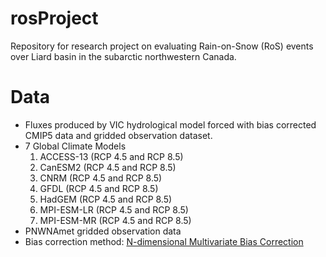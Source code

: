 # rosProject

Repository for research project on evaluating Rain-on-Snow (RoS) events over Liard basin in the subarctic northwestern Canada.

# Data
* Fluxes produced by VIC hydrological model forced with bias corrected CMIP5 data and gridded observation dataset.
* 7 Global Climate Models
    1. ACCESS-13 (RCP 4.5 and RCP 8.5)
    2. CanESM2 (RCP 4.5 and RCP 8.5)
    3. CNRM (RCP 4.5 and RCP 8.5)
    4. GFDL (RCP 4.5 and RCP 8.5)
    5. HadGEM (RCP 4.5 and RCP 8.5)
    6. MPI-ESM-LR (RCP 4.5 and RCP 8.5)
    7. MPI-ESM-MR (RCP 4.5 and RCP 8.5)
* PNWNAmet gridded observation data
* Bias correction method: [N-dimensional Multivariate Bias Correction](https://doi.org/10.1007/s00382-017-3580-6)

